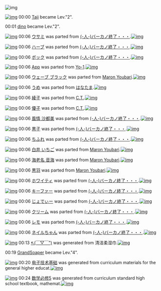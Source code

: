 ![img](http://gdrive-cdn.herokuapp.com/537b65a5bc09f0000721dda7/512px-barcode.png)

[![img](http://www.deviantsart.com/2ud11d9.jpeg)](http://www.barcodekanojo.com/user/292166/Taji) 00:00 [Taji](http://www.barcodekanojo.com/user/292166/Taji) became Lev."2".

00:01 [dino](http://www.barcodekanojo.com/user/426990/dino) became Lev."2".

[![img](http://www.deviantsart.com/cl0qvc.png)](http://www.barcodekanojo.com/kanojo/3139429/%E3%82%A6%E3%82%B5%E3%83%9F) 00:06 [ウサミ](http://www.barcodekanojo.com/kanojo/3139429/%E3%82%A6%E3%82%B5%E3%83%9F) was parted from [(-人-)バーカノ終了・・・](http://www.barcodekanojo.com/kanojo/3139429/%E3%82%A6%E3%82%B5%E3%83%9F).[![img](http://www.deviantsart.com/2670003.jpeg)](http://www.barcodekanojo.com/user/214696/%28-%E4%BA%BA-%29%E3%83%90%E3%83%BC%E3%82%AB%E3%83%8E%E7%B5%82%E4%BA%86%E3%83%BB%E3%83%BB%E3%83%BB) 

[![img](http://www.deviantsart.com/3dlnpa2.png)](http://www.barcodekanojo.com/kanojo/3118287/%E3%83%8F%E3%83%BC%E3%83%96) 00:06 [ハーブ](http://www.barcodekanojo.com/kanojo/3118287/%E3%83%8F%E3%83%BC%E3%83%96) was parted from [(-人-)バーカノ終了・・・](http://www.barcodekanojo.com/kanojo/3118287/%E3%83%8F%E3%83%BC%E3%83%96).[![img](http://www.deviantsart.com/2670003.jpeg)](http://www.barcodekanojo.com/user/214696/%28-%E4%BA%BA-%29%E3%83%90%E3%83%BC%E3%82%AB%E3%83%8E%E7%B5%82%E4%BA%86%E3%83%BB%E3%83%BB%E3%83%BB) 

[![img](http://www.deviantsart.com/2pcv1q0.png)](http://www.barcodekanojo.com/kanojo/3162262/%E3%83%9C%E3%83%83%E3%82%AF) 00:06 [ボック](http://www.barcodekanojo.com/kanojo/3162262/%E3%83%9C%E3%83%83%E3%82%AF) was parted from [(-人-)バーカノ終了・・・](http://www.barcodekanojo.com/kanojo/3162262/%E3%83%9C%E3%83%83%E3%82%AF).[![img](http://www.deviantsart.com/2670003.jpeg)](http://www.barcodekanojo.com/user/214696/%28-%E4%BA%BA-%29%E3%83%90%E3%83%BC%E3%82%AB%E3%83%8E%E7%B5%82%E4%BA%86%E3%83%BB%E3%83%BB%E3%83%BB) 

[![img](http://www.deviantsart.com/3tm5h54.png)](http://www.barcodekanojo.com/kanojo/3191415/App) 00:06 [App](http://www.barcodekanojo.com/kanojo/3191415/App) was parted from [Yo-1](http://www.barcodekanojo.com/kanojo/3191415/App).[![img](http://www.deviantsart.com/23q3t7f.png)](http://www.barcodekanojo.com/user/212916/Yo-1) 

[![img](http://www.deviantsart.com/3gcv7qv.png)](http://www.barcodekanojo.com/kanojo/529299/%E3%82%A6%E3%82%A7%E3%83%BC%E3%83%96%20%E3%83%96%E3%83%A9%E3%83%83%E3%82%AF) 00:06 [ウェーブ ブラック](http://www.barcodekanojo.com/kanojo/529299/%E3%82%A6%E3%82%A7%E3%83%BC%E3%83%96%20%E3%83%96%E3%83%A9%E3%83%83%E3%82%AF) was parted from [Maron Youbari](http://www.barcodekanojo.com/kanojo/529299/%E3%82%A6%E3%82%A7%E3%83%BC%E3%83%96%20%E3%83%96%E3%83%A9%E3%83%83%E3%82%AF).[![img](http://www.deviantsart.com/1vr32eu.jpeg)](http://www.barcodekanojo.com/user/212228/Maron%20Youbari) 

[![img](http://www.deviantsart.com/3mce7en.png)](http://www.barcodekanojo.com/kanojo/3189868/%E3%81%86%E3%82%81) 00:06 [うめ](http://www.barcodekanojo.com/kanojo/3189868/%E3%81%86%E3%82%81) was parted from [はなたま](http://www.barcodekanojo.com/kanojo/3189868/%E3%81%86%E3%82%81).[![img](http://www.deviantsart.com/38i0mgo.jpeg)](http://www.barcodekanojo.com/user/201320/%E3%81%AF%E3%81%AA%E3%81%9F%E3%81%BE) 

[![img](http://www.deviantsart.com/22u1ddl.png)](http://www.barcodekanojo.com/kanojo/2929167/%E7%B6%BE%E5%AD%90) 00:06 [綾子](http://www.barcodekanojo.com/kanojo/2929167/%E7%B6%BE%E5%AD%90) was parted from [C.T.](http://www.barcodekanojo.com/kanojo/2929167/%E7%B6%BE%E5%AD%90).[![img](http://www.deviantsart.com/fhrc6a.jpeg)](http://www.barcodekanojo.com/user/272165/C.T.) 

[![img](http://www.deviantsart.com/3tf60dc.png)](http://www.barcodekanojo.com/kanojo/2925699/%E5%84%AA%E5%AD%90) 00:06 [優子](http://www.barcodekanojo.com/kanojo/2925699/%E5%84%AA%E5%AD%90) was parted from [C.T.](http://www.barcodekanojo.com/kanojo/2925699/%E5%84%AA%E5%AD%90).[![img](http://www.deviantsart.com/fhrc6a.jpeg)](http://www.barcodekanojo.com/user/272165/C.T.) 

[![img](http://www.deviantsart.com/1fb22ss.png)](http://www.barcodekanojo.com/kanojo/543452/%E9%A2%A8%E6%83%85%20%E6%B2%99%E9%83%BD%E7%BE%8E) 00:06 [風情 沙都美](http://www.barcodekanojo.com/kanojo/543452/%E9%A2%A8%E6%83%85%20%E6%B2%99%E9%83%BD%E7%BE%8E) was parted from [(-人-)バーカノ終了・・・](http://www.barcodekanojo.com/kanojo/543452/%E9%A2%A8%E6%83%85%20%E6%B2%99%E9%83%BD%E7%BE%8E).[![img](http://www.deviantsart.com/2670003.jpeg)](http://www.barcodekanojo.com/user/214696/%28-%E4%BA%BA-%29%E3%83%90%E3%83%BC%E3%82%AB%E3%83%8E%E7%B5%82%E4%BA%86%E3%83%BB%E3%83%BB%E3%83%BB) 

[![img](http://www.deviantsart.com/1marln7.png)](http://www.barcodekanojo.com/kanojo/2901/%E9%BB%92%E5%AD%90) 00:06 [黒子](http://www.barcodekanojo.com/kanojo/2901/%E9%BB%92%E5%AD%90) was parted from [(-人-)バーカノ終了・・・](http://www.barcodekanojo.com/kanojo/2901/%E9%BB%92%E5%AD%90).[![img](http://www.deviantsart.com/2670003.jpeg)](http://www.barcodekanojo.com/user/214696/%28-%E4%BA%BA-%29%E3%83%90%E3%83%BC%E3%82%AB%E3%83%8E%E7%B5%82%E4%BA%86%E3%83%BB%E3%83%BB%E3%83%BB) 

[![img](http://www.deviantsart.com/3cu0k7r.png)](http://www.barcodekanojo.com/kanojo/5164/%E3%81%A1%E3%81%B5%E3%82%8C) 00:06 [ちふれ](http://www.barcodekanojo.com/kanojo/5164/%E3%81%A1%E3%81%B5%E3%82%8C) was parted from [(-人-)バーカノ終了・・・](http://www.barcodekanojo.com/kanojo/5164/%E3%81%A1%E3%81%B5%E3%82%8C).[![img](http://www.deviantsart.com/2670003.jpeg)](http://www.barcodekanojo.com/user/214696/%28-%E4%BA%BA-%29%E3%83%90%E3%83%BC%E3%82%AB%E3%83%8E%E7%B5%82%E4%BA%86%E3%83%BB%E3%83%BB%E3%83%BB) 

[![img](http://www.deviantsart.com/n0t8qi.png)](http://www.barcodekanojo.com/kanojo/1749235/%E7%99%BD%E4%BA%95%20%E3%81%84%E3%81%A1%E3%81%94) 00:06 [白井 いちご](http://www.barcodekanojo.com/kanojo/1749235/%E7%99%BD%E4%BA%95%20%E3%81%84%E3%81%A1%E3%81%94) was parted from [Maron Youbari](http://www.barcodekanojo.com/kanojo/1749235/%E7%99%BD%E4%BA%95%20%E3%81%84%E3%81%A1%E3%81%94).[![img](http://www.deviantsart.com/1vr32eu.jpeg)](http://www.barcodekanojo.com/user/212228/Maron%20Youbari) 

[![img](http://www.deviantsart.com/1pprpba.png)](http://www.barcodekanojo.com/kanojo/833599/%E6%B5%B7%E8%80%81%E5%90%8D%20%E9%9F%B3%E6%B5%B7) 00:06 [海老名 音海](http://www.barcodekanojo.com/kanojo/833599/%E6%B5%B7%E8%80%81%E5%90%8D%20%E9%9F%B3%E6%B5%B7) was parted from [Maron Youbari](http://www.barcodekanojo.com/kanojo/833599/%E6%B5%B7%E8%80%81%E5%90%8D%20%E9%9F%B3%E6%B5%B7).[![img](http://www.deviantsart.com/1vr32eu.jpeg)](http://www.barcodekanojo.com/user/212228/Maron%20Youbari) 

[![img](http://www.deviantsart.com/24vgfs7.png)](http://www.barcodekanojo.com/kanojo/546237/%E9%BB%92%E7%BE%BD) 00:06 [黒羽](http://www.barcodekanojo.com/kanojo/546237/%E9%BB%92%E7%BE%BD) was parted from [Maron Youbari](http://www.barcodekanojo.com/kanojo/546237/%E9%BB%92%E7%BE%BD).[![img](http://www.deviantsart.com/1vr32eu.jpeg)](http://www.barcodekanojo.com/user/212228/Maron%20Youbari) 

[![img](http://www.deviantsart.com/155r3cv.png)](http://www.barcodekanojo.com/kanojo/3149175/%E3%83%9B%E3%83%AF%E3%82%A4%E3%83%86%E3%82%A3) 00:06 [ホワイティ](http://www.barcodekanojo.com/kanojo/3149175/%E3%83%9B%E3%83%AF%E3%82%A4%E3%83%86%E3%82%A3) was parted from [(-人-)バーカノ終了・・・](http://www.barcodekanojo.com/kanojo/3149175/%E3%83%9B%E3%83%AF%E3%82%A4%E3%83%86%E3%82%A3).[![img](http://www.deviantsart.com/2670003.jpeg)](http://www.barcodekanojo.com/user/214696/%28-%E4%BA%BA-%29%E3%83%90%E3%83%BC%E3%82%AB%E3%83%8E%E7%B5%82%E4%BA%86%E3%83%BB%E3%83%BB%E3%83%BB) 

[![img](http://www.deviantsart.com/2m8veic.png)](http://www.barcodekanojo.com/kanojo/3162271/%E3%82%AD%E3%83%BC%E3%83%95%E3%82%A1%E3%83%BC) 00:06 [キーファー](http://www.barcodekanojo.com/kanojo/3162271/%E3%82%AD%E3%83%BC%E3%83%95%E3%82%A1%E3%83%BC) was parted from [(-人-)バーカノ終了・・・](http://www.barcodekanojo.com/kanojo/3162271/%E3%82%AD%E3%83%BC%E3%83%95%E3%82%A1%E3%83%BC).[![img](http://www.deviantsart.com/2670003.jpeg)](http://www.barcodekanojo.com/user/214696/%28-%E4%BA%BA-%29%E3%83%90%E3%83%BC%E3%82%AB%E3%83%8E%E7%B5%82%E4%BA%86%E3%83%BB%E3%83%BB%E3%83%BB) 

[![img](http://www.deviantsart.com/vgslgc.png)](http://www.barcodekanojo.com/kanojo/3071217/%E3%81%98%E3%82%87%E3%81%A7%E3%81%83%E3%83%BC) 00:06 [じょでぃー](http://www.barcodekanojo.com/kanojo/3071217/%E3%81%98%E3%82%87%E3%81%A7%E3%81%83%E3%83%BC) was parted from [(-人-)バーカノ終了・・・](http://www.barcodekanojo.com/kanojo/3071217/%E3%81%98%E3%82%87%E3%81%A7%E3%81%83%E3%83%BC).[![img](http://www.deviantsart.com/2670003.jpeg)](http://www.barcodekanojo.com/user/214696/%28-%E4%BA%BA-%29%E3%83%90%E3%83%BC%E3%82%AB%E3%83%8E%E7%B5%82%E4%BA%86%E3%83%BB%E3%83%BB%E3%83%BB) 

[![img](http://www.deviantsart.com/3o7f52v.png)](http://www.barcodekanojo.com/kanojo/3096389/%E3%82%AF%E3%83%AA%E3%83%BC%E3%83%A0) 00:06 [クリーム](http://www.barcodekanojo.com/kanojo/3096389/%E3%82%AF%E3%83%AA%E3%83%BC%E3%83%A0) was parted from [(-人-)バーカノ終了・・・](http://www.barcodekanojo.com/kanojo/3096389/%E3%82%AF%E3%83%AA%E3%83%BC%E3%83%A0).[![img](http://www.deviantsart.com/2670003.jpeg)](http://www.barcodekanojo.com/user/214696/%28-%E4%BA%BA-%29%E3%83%90%E3%83%BC%E3%82%AB%E3%83%8E%E7%B5%82%E4%BA%86%E3%83%BB%E3%83%BB%E3%83%BB) 

[![img](http://www.deviantsart.com/15o3brt.png)](http://www.barcodekanojo.com/kanojo/2944106/%E3%83%AC%E3%83%A2) 00:06 [レモ](http://www.barcodekanojo.com/kanojo/2944106/%E3%83%AC%E3%83%A2) was parted from [(-人-)バーカノ終了・・・](http://www.barcodekanojo.com/kanojo/2944106/%E3%83%AC%E3%83%A2).[![img](http://www.deviantsart.com/2670003.jpeg)](http://www.barcodekanojo.com/user/214696/%28-%E4%BA%BA-%29%E3%83%90%E3%83%BC%E3%82%AB%E3%83%8E%E7%B5%82%E4%BA%86%E3%83%BB%E3%83%BB%E3%83%BB) 

[![img](http://www.deviantsart.com/simffp.png)](http://www.barcodekanojo.com/kanojo/3179879/%E3%83%8D%E3%82%A4%E3%83%AB%E3%81%A1%E3%82%83%E3%82%93) 00:06 [ネイルちゃん](http://www.barcodekanojo.com/kanojo/3179879/%E3%83%8D%E3%82%A4%E3%83%AB%E3%81%A1%E3%82%83%E3%82%93) was parted from [(-人-)バーカノ終了・・・](http://www.barcodekanojo.com/kanojo/3179879/%E3%83%8D%E3%82%A4%E3%83%AB%E3%81%A1%E3%82%83%E3%82%93).[![img](http://www.deviantsart.com/2670003.jpeg)](http://www.barcodekanojo.com/user/214696/%28-%E4%BA%BA-%29%E3%83%90%E3%83%BC%E3%82%AB%E3%83%8E%E7%B5%82%E4%BA%86%E3%83%BB%E3%83%BB%E3%83%BB) 

[![img](http://www.deviantsart.com/34ugce1.png)](http://www.barcodekanojo.com/kanojo/3192305/%E2%86%96%28%EF%BF%A3%E2%96%BD%EF%BF%A3%22%29) 00:13 [↖(￣▽￣")](http://www.barcodekanojo.com/kanojo/3192305/%E2%86%96%28%EF%BF%A3%E2%96%BD%EF%BF%A3%22%29) was generated from 清洁柔湿巾.[![img](http://www.deviantsart.com/1ks1vuh.jpeg)](http://www.barcodekanojo.com/product_images/barcode/6017574/1422803542/50x50x,PE6,PB8,P85,PE6,PB4,P81,PE6,P9F,P94,PE6,PB9,PBF,PE5,PB7,PBE.jpg,qw=88,ah=88.pagespeed.ic.e2LUKJjrBg.jpg) 

00:19 [GrandSoaper](http://www.barcodekanojo.com/user/386034/GrandSoaper) became Lev."4".

[![img](http://www.deviantsart.com/1qigdas.png)](http://www.barcodekanojo.com/kanojo/3192306/%E7%94%B5%E5%AD%90%E6%8A%80%E6%9C%AF%E5%9F%BA%E7%A1%80) 00:20 [电子技术基础](http://www.barcodekanojo.com/kanojo/3192306/%E7%94%B5%E5%AD%90%E6%8A%80%E6%9C%AF%E5%9F%BA%E7%A1%80) was generated from curriculum materials for the general higher educat.[![img](http://www.deviantsart.com/3bt7mg4.jpeg)](http://www.barcodekanojo.com/product_images/barcode/6017575/1422803972/curriculum%20materials%20for%20the%20general%20higher%20educat.jpg) 

[![img](http://www.deviantsart.com/2shdgic.png)](http://www.barcodekanojo.com/kanojo/3192307/%E6%95%B0%E5%AD%A6%E5%BF%85%E4%BF%AE5) 00:24 [数学必修5](http://www.barcodekanojo.com/kanojo/3192307/%E6%95%B0%E5%AD%A6%E5%BF%85%E4%BF%AE5) was generated from curriculum standard high school textbook, mathemat.[![img](http://www.deviantsart.com/32ufc6l.jpeg)](http://www.barcodekanojo.com/product_images/barcode/6017576/1422804202/50x50xcurriculum,P20standard,P20high,P20school,P20textbook,P2C,P20mathemat.jpg,qw=88,ah=88.pagespeed.ic.8iKzMcMveC.jpg) 

